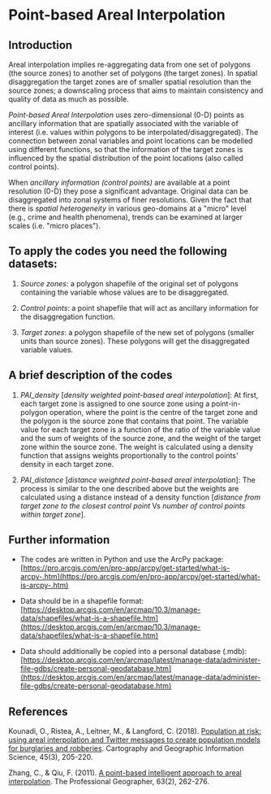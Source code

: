 # Point-based Areal Interpolation

## Introduction

Areal interpolation implies re-aggregating data from one set of polygons (the source zones) to another set of polygons (the target zones). In spatial disaggregation the target zones are of smaller spatial resolution than the source zones; a downscaling process that aims to maintain consistency and quality of data as much as possible.

_Point-based Areal Interpolation_ uses zero-dimensional (0-D) points as ancillary information that are spatially associated with the variable of interest (i.e. values within polygons to be interpolated/disaggregated). The connection between zonal variables and point locations can be modelled using different functions, so that the information of the target zones is influenced by the spatial distribution of the point locations (also called control points).

When _ancillary information (control points)_ are available at a point resolution (0-D) they pose a significant advantage. Original data can be disaggregated into zonal systems of finer resolutions. Given the fact that there is _spatial heterogeneity_ in various geo-domains at a &quot;micro&quot; level (e.g., crime and health phenomena), trends can be examined at larger scales (i.e. &quot;micro places&quot;).

## To apply the codes you need the following datasets:

1. _Source zones_: a polygon shapefile of the original set of polygons containing the variable whose values are to be disaggregated.

1. _Control points_: a point shapefile that will act as ancillary information for the disaggregation function.

1. _Target zones_: a polygon shapefile of the new set of polygons (smaller units than source zones). These polygons will get the disaggregated variable values.


## A brief description of the codes

1. _PAI\_density_ [_density weighted point-based areal interpolation_]: At first, each target zone is assigned to one source zone using a point-in-polygon operation, where the point is the centre of the target zone and the polygon is the source zone that contains that point. The variable value for each target zone is a function of the ratio of the variable value and the sum of weights of the source zone, and the weight of the target zone within the source zone. The weight is calculated using a density function that assigns weights proportionally to the control points&#39; density in each target zone.

1. _PAI\_distance_ [_distance weighted point-based areal interpolation_]: The process is similar to the one described above but the weights are calculated using a distance instead of a density function [_distance from target zone to the closest control point_ Vs _number of control points within target zone_].


## Further information

- The codes are written in Python and use the ArcPy package: [https://pro.arcgis.com/en/pro-app/arcpy/get-started/what-is-arcpy-.htm](https://pro.arcgis.com/en/pro-app/arcpy/get-started/what-is-arcpy-.htm)

- Data should be in a shapefile format: [https://desktop.arcgis.com/en/arcmap/10.3/manage-data/shapefiles/what-is-a-shapefile.htm](https://desktop.arcgis.com/en/arcmap/10.3/manage-data/shapefiles/what-is-a-shapefile.htm)

- Data should additionally be copied into a personal database (.mdb): [https://desktop.arcgis.com/en/arcmap/latest/manage-data/administer-file-gdbs/create-personal-geodatabase.htm](https://desktop.arcgis.com/en/arcmap/latest/manage-data/administer-file-gdbs/create-personal-geodatabase.htm)


## References

Kounadi, O., Ristea, A., Leitner, M., &amp; Langford, C. (2018). [Population at risk: using areal interpolation and Twitter messages to create population models for burglaries and robberies](https://www.tandfonline.com/doi/pdf/10.1080/15230406.2017.1304243). Cartography and Geographic Information Science, 45(3), 205-220.

Zhang, C., &amp; Qiu, F. (2011). [A point-based intelligent approach to areal interpolation](https://www.tandfonline.com/doi/abs/10.1080/00330124.2010.547792). The Professional Geographer, 63(2), 262-276.
